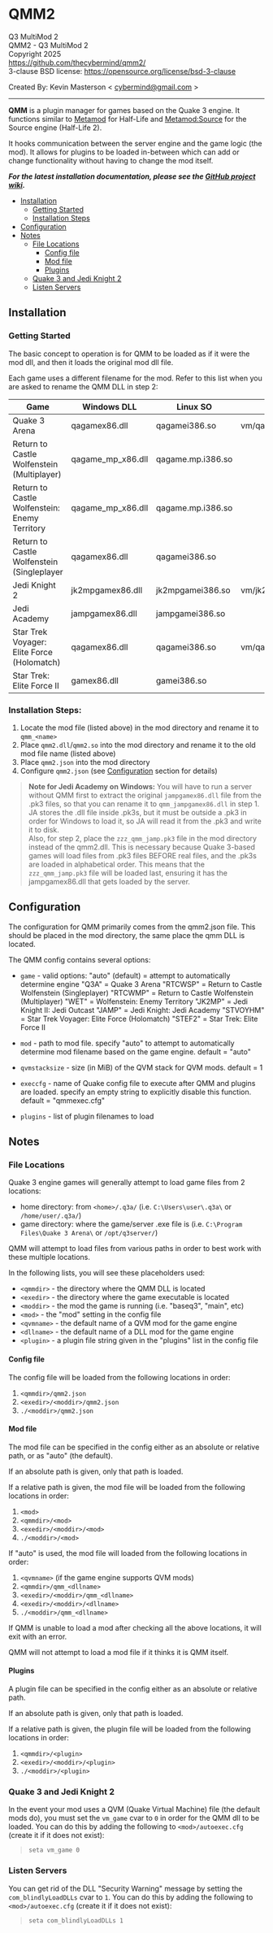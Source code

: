 # QMM2
Q3 MultiMod 2  
QMM2 - Q3 MultiMod 2  
Copyright 2025  
https://github.com/thecybermind/qmm2/  
3-clause BSD license: https://opensource.org/license/bsd-3-clause  

Created By: Kevin Masterson < cybermind@gmail.com >

---

**QMM** is a plugin manager for games based on the Quake 3 engine. It functions similar to [Metamod](http://metamod.org/) for Half-Life and [Metamod:Source](https://www.sourcemm.net/) for the Source engine (Half-Life 2).

It hooks communication between the server engine and the game logic (the mod). It allows for plugins to be loaded in-between which can add or change functionality without having to change the mod itself.

***For the latest installation documentation, please see the [GitHub project wiki](https://github.com/thecybermind/qmm2/wiki).***

- [Installation](#installation)
    - [Getting Started](#getting-started)
    - [Installation Steps](#installation-steps)
- [Configuration](#configuration)
- [Notes](#notes)
    - [File Locations](#file-locations)
        - [Config file](#config-file)
        - [Mod file](#mod-file)
        - [Plugins](#plugins)
    - [Quake 3 and Jedi Knight 2](#quake-3-and-jedi-knight-2)
    - [Listen Servers](#listen-servers)


## Installation

### Getting Started
The basic concept to operation is for QMM to be loaded as if it were the mod dll, and then it loads the original mod dll file.

Each game uses a different filename for the mod. Refer to this list when you are asked to rename the QMM DLL in step 2:

| Game | Windows DLL | Linux SO | QVM |
| ----------- | ----------- | ----------- | ----------- |
| Quake 3 Arena | qagamex86.dll | qagamei386.so | vm/qagame.qvm |
| Return to Castle Wolfenstein (Multiplayer) | qagame_mp_x86.dll | qagame.mp.i386.so |   |
| Return to Castle Wolfenstein: Enemy Territory | qagame_mp_x86.dll | qagame.mp.i386.so |   |
| Return to Castle Wolfenstein (Singleplayer | qagamex86.dll | qagamei386.so |   |
| Jedi Knight 2 | jk2mpgamex86.dll | jk2mpgamei386.so | vm/jk2mpgame.qvm |
| Jedi Academy | jampgamex86.dll | jampgamei386.so |  |
| Star Trek Voyager: Elite Force (Holomatch) | qagamex86.dll | qagamei386.so | vm/qagame.qvm |
| Star Trek: Elite Force II | gamex86.dll | gamei386.so |  |

### Installation Steps:
1. Locate the mod file (listed above) in the mod directory and rename it to `qmm_<name>`
2. Place `qmm2.dll`/`qmm2.so` into the mod directory and rename it to the old mod file name (listed above)
3. Place `qmm2.json` into the mod directory
4. Configure `qmm2.json` (see [Configuration](#configuration) section for details)

> **Note for Jedi Academy on Windows:** You will have to run a server without QMM first to extract the original `jampgamex86.dll` file from the .pk3 files, so that you can rename it to `qmm_jampgamex86.dll` in step 1. JA stores the .dll file inside .pk3s, but it must be outside a .pk3 in order for Windows to load it, so JA will read it from the .pk3 and write it to disk.  
> Also, for step 2, place the `zzz_qmm_jamp.pk3` file in the mod directory instead of the qmm2.dll. This is necessary because Quake 3-based games will load files from .pk3 files BEFORE real files, and the .pk3s are loaded in alphabetical order. This means that the `zzz_qmm_jamp.pk3` file will be loaded last, ensuring it has the jampgamex86.dll that gets loaded by the server.

## Configuration

The configuration for QMM primarily comes from the qmm2.json file. This should be placed in the mod directory, the same place the qmm DLL is located.

The QMM config contains several options:

- `game` - valid options:
    "auto" (default) = attempt to automatically determine engine
    "Q3A" = Quake 3 Arena
    "RTCWSP" = Return to Castle Wolfenstein (Singleplayer)
    "RTCWMP" = Return to Castle Wolfenstein (Multiplayer)
    "WET" = Wolfenstein: Enemy Territory
    "JK2MP" = Jedi Knight II: Jedi Outcast
    "JAMP" = Jedi Knight: Jedi Academy
    "STVOYHM" = Star Trek Voyager: Elite Force (Holomatch)
    "STEF2" = Star Trek: Elite Force II
 
- `mod` - path to mod file. specify "auto" to attempt to automatically determine mod filename based on the game engine. default = "auto"

- `qvmstacksize` - size (in MiB) of the QVM stack for QVM mods. default = 1

- `execcfg` - name of Quake config file to execute after QMM and plugins are loaded. specify an empty string to explicitly disable this function. default = "qmmexec.cfg"

- `plugins` - list of plugin filenames to load

## Notes

### File Locations

Quake 3 engine games will generally attempt to load game files from 2 locations:
 - home directory: from `<home>/.q3a/` (i.e. `C:\Users\user\.q3a\` or `/home/user/.q3a/`)
 - game directory: where the game/server .exe file is (i.e. `C:\Program Files\Quake 3 Arena\` or `/opt/q3server/`)

QMM will attempt to load files from various paths in order to best work with these multiple locations.

In the following lists, you will see these placeholders used:
- `<qmmdir>` - the directory where the QMM DLL is located
- `<exedir>` - the directory where the game executable is located
- `<moddir>` - the mod the game is running (i.e. "baseq3", "main", etc)
- `<mod>` - the "mod" setting in the config file
- `<qvmname>` - the default name of a QVM mod for the game engine
- `<dllname>` - the default name of a DLL mod for the game engine
- `<plugin>` - a plugin file string given in the "plugins" list in the config file

#### Config file
The config file will be loaded from the following locations in order:
1. `<qmmdir>/qmm2.json`
2. `<exedir>/<moddir>/qmm2.json`
2. `./<moddir>/qmm2.json`

#### Mod file
The mod file can be specified in the config either as an absolute or relative path, or as "auto" (the default).

If an absolute path is given, only that path is loaded.

If a relative path is given, the mod file will be loaded from the following locations in order:
1. `<mod>`
2. `<qmmdir>/<mod>`
3. `<exedir>/<moddir>/<mod>`
4. `./<moddir>/<mod>`

If "auto" is used, the mod file will loaded from the following locations in order:
1. `<qvmname>` (if the game engine supports QVM mods)
2. `<qmmdir>/qmm_<dllname>`
3. `<exedir>/<moddir>/qmm_<dllname>`
4. `<exedir>/<moddir>/<dllname>`
5. `./<moddir>/qmm_<dllname>`

If QMM is unable to load a mod after checking all the above locations, it will exit with an error.

QMM will not attempt to load a mod file if it thinks it is QMM itself.

#### Plugins
A plugin file can be specified in the config either as an absolute or relative path.

If an absolute path is given, only that path is loaded.

If a relative path is given, the plugin file will be loaded from the following locations in order:
1. `<qmmdir>/<plugin>`
2. `<exedir>/<moddir>/<plugin>`
3. `./<moddir>/<plugin>`

### Quake 3 and Jedi Knight 2 
In the event your mod uses a QVM (Quake Virtual Machine) file (the default mods do), you must set the `vm_game` cvar to `0` in order for the QMM dll to be loaded. You can do this by adding the following to `<mod>/autoexec.cfg` (create it if it does not exist):  
> `seta vm_game 0`

### Listen Servers
You can get rid of the DLL "Security Warning" message by setting the `com_blindlyLoadDLLs` cvar to `1`. You can do this by adding the following to `<mod>/autoexec.cfg` (create it if it does not exist):  
> `seta com_blindlyLoadDLLs 1`
